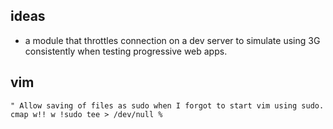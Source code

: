 ## ideas

- a module that throttles connection on a dev server to simulate 
 using 3G consistently when testing progressive web apps.

## vim

```
" Allow saving of files as sudo when I forgot to start vim using sudo.
cmap w!! w !sudo tee > /dev/null %
```
